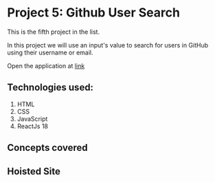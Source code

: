 # Project 5: Github User Search

This is the fifth project in the list.

In this project we will use an input's value to search for users in GitHub using their username or email.

Open the application at [link](https://iamashusahoo.github.io/react-beginner-project/#/faq)

## Technologies used:

1. HTML
2. CSS
3. JavaScript
4. ReactJs 18

## Concepts covered

<!-- 1. made of useState
2. event handlers
3. Toggle state with useState
4. Conditional
5. display multiple component with .map
6. Created multiple components
7. lifting state up. -->

## Hoisted Site

<!-- https://iamashusahoo.github.io/react-beginner-project/#/faq/ -->
